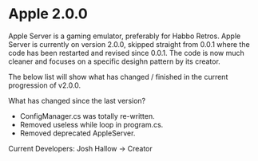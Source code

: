 # Apple 2.0.0
Apple Server is a gaming emulator, preferably for Habbo Retros. Apple Server is currently on version 2.0.0, skipped straight from 0.0.1 where the code has been restarted and revised since 0.0.1. The code is now much cleaner and focuses on a specific desighn pattern by its creator.

The below list will show what has changed / finished in the current progression of v2.0.0.

What has changed since the last version?
- ConfigManager.cs was totally re-written.
- Removed useless while loop in program.cs.
- Removed deprecated AppleServer.

Current Developers:
Josh Hallow -> Creator

